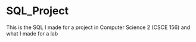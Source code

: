 # SQL_Project
This is the SQL I made for a project in Computer Science 2 (CSCE 156) 
and what I made for a lab
